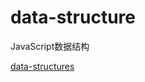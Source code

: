 # data-structure
JavaScript数据结构

[data-structures](https://code.tutsplus.com/series/data-structures-in-javascript--cms-772)

